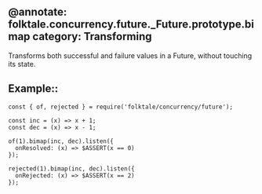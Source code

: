 @annotate: folktale.concurrency.future._Future.prototype.bimap
category: Transforming
---

Transforms both successful and failure values in a Future, without touching its state.


## Example::

    const { of, rejected } = require('folktale/concurrency/future');

    const inc = (x) => x + 1;
    const dec = (x) => x - 1;

    of(1).bimap(inc, dec).listen({
      onResolved: (x) => $ASSERT(x == 0)
    });

    rejected(1).bimap(inc, dec).listen({
      onRejected: (x) => $ASSERT(x == 2)
    });
